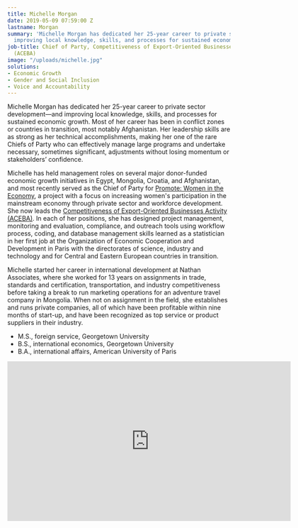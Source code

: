 ```yaml
---
title: Michelle Morgan
date: 2019-05-09 07:59:00 Z
lastname: Morgan
summary: 'Michelle Morgan has dedicated her 25-year career to private sector development—and
  improving local knowledge, skills, and processes for sustained economic growth. '
job-title: Chief of Party, Competitiveness of Export-Oriented Businesses Activity
  (ACEBA)
image: "/uploads/michelle.jpg"
solutions:
- Economic Growth
- Gender and Social Inclusion
- Voice and Accountability
---
```


Michelle Morgan has dedicated her 25-year career to private sector development—and improving local knowledge, skills, and processes for sustained economic growth. Most of her career has been in conflict zones or countries in transition, most notably Afghanistan. Her leadership skills are as strong as her technical accomplishments, making her one of the rare Chiefs of Party who can effectively manage large programs and undertake necessary, sometimes significant, adjustments without losing momentum or stakeholders’ confidence. 

Michelle has held management roles on several major donor-funded economic growth initiatives in Egypt, Mongolia, Croatia, and Afghanistan, and most recently served as the Chief of Party for [Promote: Women in the Economy](https://www.dai.com/our-work/projects/afghanistan-women-in-the-economy), a project with a focus on increasing women's participation in the mainstream economy through private sector and workforce development. She now leads the [Competitiveness of Export-Oriented Businesses Activity (ACEBA)](https://www.dai.com/our-work/projects/afghanistan-competitiveness-of-export-oriented-businesses-aceba). In each of her positions, she has designed project management, monitoring and evaluation, compliance, and outreach tools using workflow process, coding, and database management skills learned as a statistician in her first job at the Organization of Economic Cooperation and Development in Paris with the directorates of science, industry and technology and for Central and Eastern European countries in transition. 

Michelle started her career in international development at Nathan Associates, where she worked for 13 years on assignments in trade, standards and certification, transportation, and industry competitiveness before taking a break to run marketing operations for an adventure travel company in Mongolia. When not on assignment in the field, she establishes and runs private companies, all of which have been profitable within nine months of start-up, and have been recognized as top service or product suppliers in their industry.

* M.S., foreign service, Georgetown University
* B.S., international economics, Georgetown University
* B.A., international affairs, American University of Paris

<iframe src="https://player.vimeo.com/video/297173022" width="640" height="360" frameborder="0" allow="autoplay; fullscreen" allowfullscreen></iframe>
